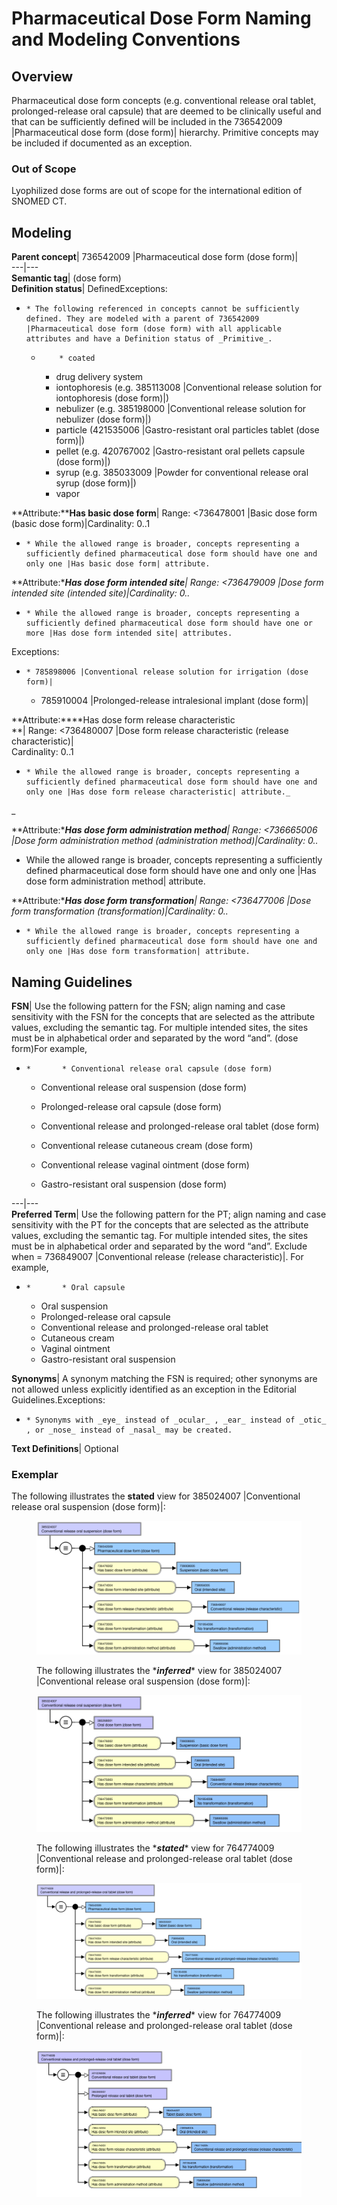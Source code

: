 # Pharmaceutical Dose Form Naming and Modeling Conventions

## Overview

Pharmaceutical dose form concepts (e.g. conventional release oral tablet, prolonged-release oral capsule) that are deemed to be clinically useful and that can be sufficiently defined will be included in the 736542009 |Pharmaceutical dose form (dose form)| hierarchy. Primitive concepts may be included if documented as an exception. 

### Out of Scope

Lyophilized dose forms are out of scope for the international edition of SNOMED CT.

## Modeling

**Parent concept**|  736542009 |Pharmaceutical dose form (dose form)|  
---|---  
**Semantic tag**| (dose form)  
**Definition status**|  DefinedExceptions:

  *     * The following referenced in concepts cannot be sufficiently defined. They are modeled with a parent of 736542009 |Pharmaceutical dose form (dose form) with all applicable attributes and have a Definition status of _Primitive_. 
      *         * coated
        * drug delivery system
        * iontophoresis (e.g. 385113008 |Conventional release solution for iontophoresis (dose form)|)
        * nebulizer (e.g. 385198000 |Conventional release solution for nebulizer (dose form)|)
        * particle (421535006 |Gastro-resistant oral particles tablet (dose form)|)
        * pellet (e.g. 420767002 |Gastro-resistant oral pellets capsule (dose form)|)
        * syrup (e.g. 385033009 |Powder for conventional release oral syrup (dose form)|)
        * vapor

  
**Attribute:****Has basic dose form**|  Range: <736478001 |Basic dose form (basic dose form)|Cardinality: 0..1

  *     * While the allowed range is broader, concepts representing a sufficiently defined pharmaceutical dose form should have one and only one |Has basic dose form| attribute.

  
**Attribute:****Has dose form intended site**|  Range: <736479009 |Dose form intended site (intended site)|Cardinality: 0..*

  *     * While the allowed range is broader, concepts representing a sufficiently defined pharmaceutical dose form should have one or more |Has dose form intended site| attributes.  

Exceptions: 

  *     * 785898006 |Conventional release solution for irrigation (dose form)|  

    * 785910004 |Prolonged-release intralesional implant (dose form)|  

  
**Attribute:****Has dose form release characteristic  
**|  Range: <736480007 |Dose form release characteristic (release characteristic)|  
Cardinality: 0..1

  *     * While the allowed range is broader, concepts representing a sufficiently defined pharmaceutical dose form should have one and only one |Has dose form release characteristic| attribute._  
_

  
**Attribute:****Has dose form administration method**|  Range: <736665006 |Dose form administration method (administration method)|Cardinality: 0..*

  * While the allowed range is broader, concepts representing a sufficiently defined pharmaceutical dose form should have one and only one |Has dose form administration method| attribute.

  
**Attribute:****Has dose form transformation**|  Range: <736477006 |Dose form transformation (transformation)|Cardinality: 0..*

  *     * While the allowed range is broader, concepts representing a sufficiently defined pharmaceutical dose form should have one and only one |Has dose form transformation| attribute. 

  
  
## Naming Guidelines

**FSN**|  Use the following pattern for the FSN; align naming and case sensitivity with the FSN for the concepts that are selected as the attribute values, excluding the semantic tag. For multiple intended sites, the sites must be in alphabetical order and separated by the word “and”.<Dose form release characteristic FSN> <Dose form intended site FSN> <Basic dose form> (dose form)For example,

  *     *       * Conventional release oral capsule (dose form)
      * Conventional release oral suspension (dose form)  

      * Prolonged-release oral capsule (dose form)
      * Conventional release and prolonged-release oral tablet (dose form)
      * Conventional release cutaneous cream (dose form)  

      * Conventional release vaginal ointment (dose form)  

      * Gastro-resistant oral suspension (dose form)  

  
---|---  
**Preferred Term**|  Use the following pattern for the PT; align naming and case sensitivity with the PT for the concepts that are selected as the attribute values, excluding the semantic tag. For multiple intended sites, the sites must be in alphabetical order and separated by the word “and”. Exclude <Dose form release characteristic> when = 736849007 |Conventional release (release characteristic)|.<Dose form release characteristic FSN> <Dose form intended site FSN> <Basic dose form>For example,

  *     *       * Oral capsule
      * Oral suspension
      * Prolonged-release oral capsule
      * Conventional release and prolonged-release oral tablet
      * Cutaneous cream
      * Vaginal ointment
      * Gastro-resistant oral suspension

  
**Synonyms**|  A synonym matching the FSN is required; other synonyms are not allowed unless explicitly identified as an exception in the Editorial Guidelines.Exceptions:

  *     * Synonyms with _eye_ instead of _ocular_ , _ear_ instead of _otic_ , or _nose_ instead of _nasal_ may be created.

  
**Text Definitions**|  Optional  
  
### Exemplar

The following illustrates the ****stated**** view for 385024007 |Conventional release oral suspension (dose form)|:

<figure><img src="images/174691251.png" alt="" title=""><figcaption><p>The following illustrates the *<em><strong>inferred</strong></em>* view for 385024007 |Conventional release oral suspension (dose form)|:</p></figcaption></figure>

<figure><img src="images/174691247.png" alt="" title=""><figcaption><p>The following illustrates the *<em><strong>stated</strong></em>* view for 764774009 |Conventional release and prolonged-release oral tablet (dose form)|:</p></figcaption></figure>

<figure><img src="images/174691253.png" alt="" title=""><figcaption><p>The following illustrates the *<em><strong>inferred</strong></em>* view for 764774009 |Conventional release and prolonged-release oral tablet (dose form)|:</p></figcaption></figure>

  

<figure><img src="images/174691246.png" alt="" title=""></figure>

  

